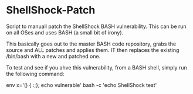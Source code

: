 ShellShock-Patch
================

Script to manuall patch the ShellShock BASH vulnerability.  This can be run on all OSes and uses BASH (a small bit of irony).

This basically goes out to the master BASH code repository, grabs the source and ALL patches and applies them.  IT then replaces the existing /bin/bash with a new and patched one.

To test and see if you ahve this vulnerability, from a BASH shell, simply run the following command:

env x='() { :;}; echo vulnerable' bash -c 'echo ShellShock test'

